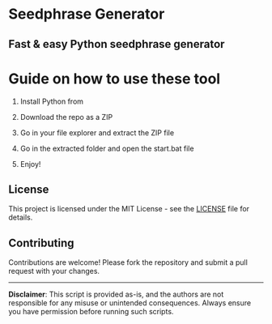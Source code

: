 # Seedphrase Generator

## Fast & easy Python seedphrase generator
 
# Guide on how to use these tool

1. Install Python from

2. Download the repo as a ZIP

3. Go in your file explorer and extract the ZIP file

4. Go in the extracted folder and open the start.bat file

5. Enjoy!

## License

This project is licensed under the MIT License - see the [LICENSE](LICENSE) file for details. 
 
## Contributing

Contributions are welcome! Please fork the repository and submit a pull request with your changes.   

--- 
 
**Disclaimer**: This script is provided as-is, and the authors are not responsible for any misuse or unintended consequences. Always ensure you have permission before running such scripts.